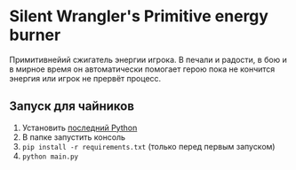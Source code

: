 # Silent Wrangler's Primitive energy burner

Примитивнейий сжигатель энергии игрока. В печали и радости, в бою и в мирное время он автоматически помогает герою пока не кончится энергия или игрок не прервёт процесс.


## Запуск для чайников

1. Установить [последний Python]( https://python.org )
2. В папке запустить консоль
3. `pip install -r requirements.txt` (только перед первым запуском)
4. `python main.py`

 